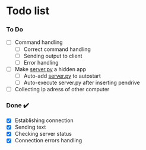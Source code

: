 # Todo list
### To Do
- [ ] Command handling
  - [ ] Correct command handling
  - [ ] Sending output to client
  - [ ] Error handling

- [ ] Make [server.py](./server.py) a hidden app
  - [ ] Auto-add [server.py](./server.py) to autostart
  - [ ] Auto-execute server.py after inserting pendrive

- [ ] Collecting ip adress of other computer

 ### Done ✔️
- [x] Establishing connection
- [x] Sending text
- [x] Checking server status
- [x] Connection errors handling
